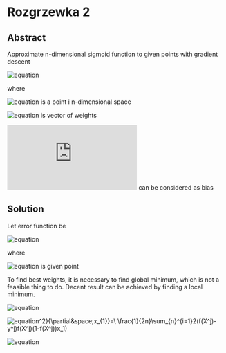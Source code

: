 # Rozgrzewka 2

## Abstract
Approximate n-dimensional sigmoid function to given points with gradient descent

![equation](http://latex.codecogs.com/gif.latex?f(X)=\frac{1}{1&plus;exp(w_nx_n&plus;w_{n-1}x_{n-1}&plus;...&plus;w_1x_1&plus;w_0)}=\frac{1}{1&plus;exp(W\cdot&space;X&plus;w_0)})


where

 ![equation](http://latex.codecogs.com/gif.latex?$$X=\begin{bmatrix}&space;x_n&x_{n-1}&space;&...&space;&&space;x_1&space;&&space;\end{bmatrix}$$) is a point i n-dimensional space


![equation](http://latex.codecogs.com/gif.latex?$$W=\begin{bmatrix}&space;w_n&w_{n-1}&space;&...&space;&&space;w_1&space;&&space;\end{bmatrix}$$) is vector of weights

![equation](http://latex.codecogs.com/gif.latex?$$w_0$$) can be considered as bias

## Solution
 Let error function be

  ![equation](http://latex.codecogs.com/gif.latex?h(X)=\frac{1}{2n}\sum_{n}^{i=1}(f(X^j)-y^j)^2)

 where

 ![equation](http://latex.codecogs.com/gif.latex?(X^j,y^j)) is given point

To find best weights, it is necessary to find global minimum, which is not a feasible thing to do. Decent result can be achieved by finding a local minimum.

![equation](http://latex.codecogs.com/gif.latex?\large&space;\nabla&space;h(X)=\begin{bmatrix}&space;\frac{\partial&space;h(X)}{\partial&space;x_{n-1}}&space;\\&space;\frac{\partial&space;h(X)}{\partial&space;x_{n-2}}\\&space;\vdots\\&space;\frac{\partial&space;h(X)}{\partial&space;x_{1}}\\&space;\end{bmatrix})

 ![equation](http://latex.codecogs.com/gif.latex?\frac{\partial&space;h(X)}{\partial&space;x_{1}}=\frac{\partial&space;}{\partial&space;x_{1}}\frac{1}{2n}\sum_{n}^{i=1}(f(X^j)-y^j)^2=\frac{1}{2n}\sum_{n}^{i=1}\frac{&space;\partial&space;f(X^j)-y^j)^2}{\partial&space;x_{1}}=\\ \frac{1}{2n}\sum_{n}^{i=1}2(f(X^j)-y^j)f(X^j)(1-f(X^j))x_1)

 ![equation](http://latex.codecogs.com/gif.latex?\nabla&space;h(X)=\begin{bmatrix}&space;\frac{1}{n}\sum_{n}^{i=1}(f(X^j)-y^j)f(X^j)(1-f(X^j))x_{n}&space;\\&space;\frac{1}{n}\sum_{n}^{i=1}(f(X^j)-y^j)f(X^j)(1-f(X^j))x_{n-1}\\&space;\vdots\\&space;\frac{1}{n}\sum_{n}^{i=1}(f(X^j)-y^j)f(X^j)(1-f(X^j))x_1\\&space;\end{bmatrix})
